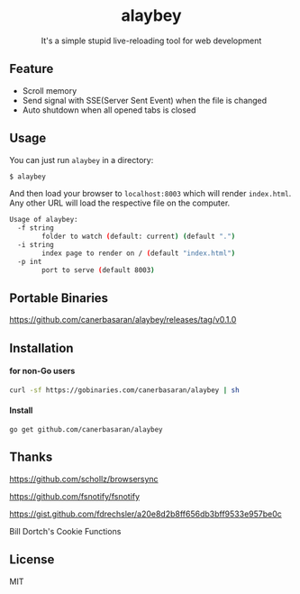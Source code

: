 <div align="center">
  <h1>alaybey</h1>

  <p>It's a simple stupid live-reloading tool for web development</p>
</div>


## Feature
- Scroll memory
- Send signal with SSE(Server Sent Event) when the file is changed
- Auto shutdown when all opened tabs is closed

## Usage 

You can just run `alaybey` in a directory:

```bash
$ alaybey
```

And then load your browser to `localhost:8003` which will render `index.html`. Any other URL will load the respective file on the computer.

```bash
Usage of alaybey:
  -f string
        folder to watch (default: current) (default ".")
  -i string
        index page to render on / (default "index.html")
  -p int
        port to serve (default 8003)
```

## Portable Binaries
https://github.com/canerbasaran/alaybey/releases/tag/v0.1.0

## Installation
#### for non-Go users

```sh
curl -sf https://gobinaries.com/canerbasaran/alaybey | sh
```

#### Install

```
go get github.com/canerbasaran/alaybey
```



## Thanks

https://github.com/schollz/browsersync

https://github.com/fsnotify/fsnotify

https://gist.github.com/fdrechsler/a20e8d2b8ff656db3bff9533e957be0c

Bill Dortch's Cookie Functions

## License

MIT
